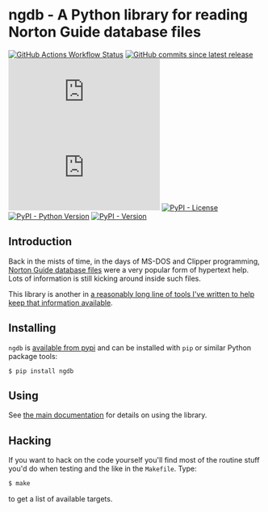 # ngdb - A Python library for reading Norton Guide database files

[![GitHub Actions Workflow Status](https://img.shields.io/github/actions/workflow/status/davep/ngdb.py/style-lint-and-test.yaml)](https://github.com/davep/ngdb.py/actions)
[![GitHub commits since latest release](https://img.shields.io/github/commits-since/davep/ngdb.py/latest)](https://github.com/davep/ngdb.py/commits/main/)
[![GitHub Issues or Pull Requests](https://img.shields.io/github/issues/davep/ngdb.py)](https://github.com/davep/ngdb.py/issues)
[![GitHub Release Date](https://img.shields.io/github/release-date/davep/ngdb.py)](https://github.com/davep/ngdb.py/releases)
[![PyPI - License](https://img.shields.io/pypi/l/ngdb)](https://github.com/davep/ngdb.py/blob/main/LICENSE)
[![PyPI - Python Version](https://img.shields.io/pypi/pyversions/ngdb)](https://github.com/davep/ngdb.py/blob/main/pyproject.toml)
[![PyPI - Version](https://img.shields.io/pypi/v/ngdb)](https://pypi.org/project/ngdb/)

## Introduction

Back in the mists of time, in the days of MS-DOS and Clipper programming,
[Norton Guide database files](https://en.wikipedia.org/wiki/Norton_Guides)
were a very popular form of hypertext help. Lots of information is still
kicking around inside such files.

This library is another in [a reasonably long line of tools I've written to
help keep that information available](http://www.davep.org/norton-guides/).

## Installing

`ngdb` is [available from pypi](https://pypi.org/project/ngdb/) and can be
installed with `pip` or similar Python package tools:

```shell
$ pip install ngdb
```

## Using

See [the main documentation](https://ngdb.davep.dev/) for details on
using the library.

## Hacking

If you want to hack on the code yourself you'll find most of the routine
stuff you'd do when testing and the like in the `Makefile`. Type:

```sh
$ make
```

to get a list of available targets.

[//]: # (README.md ends here)
